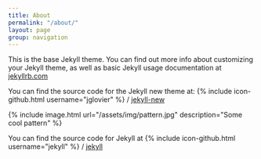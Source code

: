 ```yaml
---
title: About
permalink: "/about/"
layout: page
group: navigation
---
```


This is the base Jekyll theme. You can find out more info about customizing your Jekyll theme, as well as basic Jekyll usage documentation at [jekyllrb.com](http://jekyllrb.com/)

You can find the source code for the Jekyll new theme at:
{% include icon-github.html username="jglovier" %} /
[jekyll-new](https://github.com/jglovier/jekyll-new)

{% include image.html url="/assets/img/pattern.jpg" description="Some cool pattern" %}

You can find the source code for Jekyll at
{% include icon-github.html username="jekyll" %} /
[jekyll](https://github.com/jekyll/jekyll)
